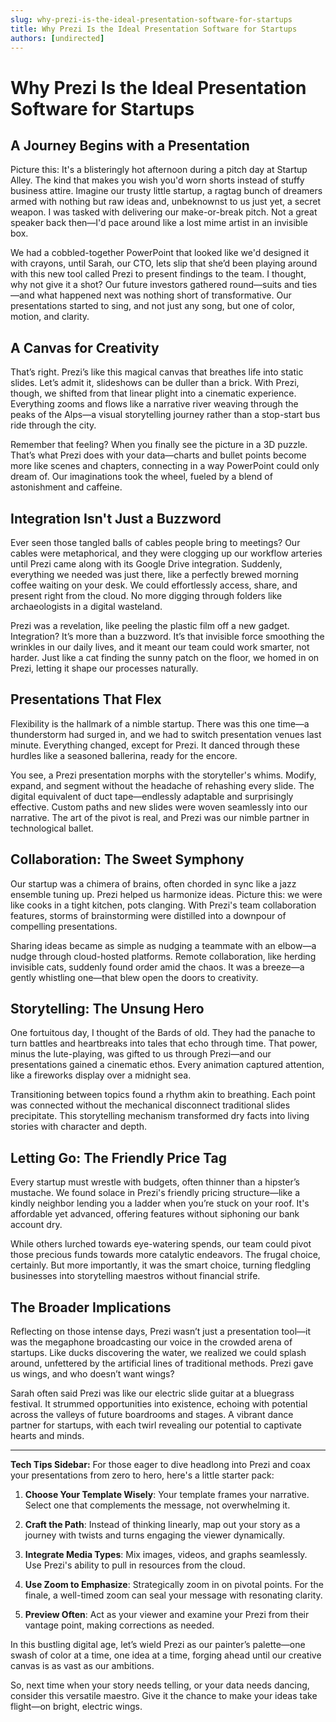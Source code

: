```yaml
---
slug: why-prezi-is-the-ideal-presentation-software-for-startups
title: Why Prezi Is the Ideal Presentation Software for Startups
authors: [undirected]
---
```



# Why Prezi Is the Ideal Presentation Software for Startups

## A Journey Begins with a Presentation

Picture this: It's a blisteringly hot afternoon during a pitch day at Startup Alley. The kind that makes you wish you'd worn shorts instead of stuffy business attire. Imagine our trusty little startup, a ragtag bunch of dreamers armed with nothing but raw ideas and, unbeknownst to us just yet, a secret weapon. I was tasked with delivering our make-or-break pitch. Not a great speaker back then—I'd pace around like a lost mime artist in an invisible box.

We had a cobbled-together PowerPoint that looked like we'd designed it with crayons, until Sarah, our CTO, lets slip that she’d been playing around with this new tool called Prezi to present findings to the team. I thought, why not give it a shot? Our future investors gathered round—suits and ties—and what happened next was nothing short of transformative. Our presentations started to sing, and not just any song, but one of color, motion, and clarity.

## A Canvas for Creativity

That’s right. Prezi’s like this magical canvas that breathes life into static slides. Let’s admit it, slideshows can be duller than a brick. With Prezi, though, we shifted from that linear plight into a cinematic experience. Everything zooms and flows like a narrative river weaving through the peaks of the Alps—a visual storytelling journey rather than a stop-start bus ride through the city.

Remember that feeling? When you finally see the picture in a 3D puzzle. That’s what Prezi does with your data—charts and bullet points become more like scenes and chapters, connecting in a way PowerPoint could only dream of. Our imaginations took the wheel, fueled by a blend of astonishment and caffeine.

## Integration Isn't Just a Buzzword

Ever seen those tangled balls of cables people bring to meetings? Our cables were metaphorical, and they were clogging up our workflow arteries until Prezi came along with its Google Drive integration. Suddenly, everything we needed was just there, like a perfectly brewed morning coffee waiting on your desk. We could effortlessly access, share, and present right from the cloud. No more digging through folders like archaeologists in a digital wasteland.

Prezi was a revelation, like peeling the plastic film off a new gadget. Integration? It’s more than a buzzword. It’s that invisible force smoothing the wrinkles in our daily lives, and it meant our team could work smarter, not harder. Just like a cat finding the sunny patch on the floor, we homed in on Prezi, letting it shape our processes naturally.

## Presentations That Flex

Flexibility is the hallmark of a nimble startup. There was this one time—a thunderstorm had surged in, and we had to switch presentation venues last minute. Everything changed, except for Prezi. It danced through these hurdles like a seasoned ballerina, ready for the encore. 

You see, a Prezi presentation morphs with the storyteller's whims. Modify, expand, and segment without the headache of rehashing every slide. The digital equivalent of duct tape—endlessly adaptable and surprisingly effective. Custom paths and new slides were woven seamlessly into our narrative. The art of the pivot is real, and Prezi was our nimble partner in technological ballet.

## Collaboration: The Sweet Symphony 

Our startup was a chimera of brains, often chorded in sync like a jazz ensemble tuning up. Prezi helped us harmonize ideas. Picture this: we were like cooks in a tight kitchen, pots clanging. With Prezi's team collaboration features, storms of brainstorming were distilled into a downpour of compelling presentations. 

Sharing ideas became as simple as nudging a teammate with an elbow—a nudge through cloud-hosted platforms. Remote collaboration, like herding invisible cats, suddenly found order amid the chaos. It was a breeze—a gently whistling one—that blew open the doors to creativity. 

## Storytelling: The Unsung Hero 

One fortuitous day, I thought of the Bards of old. They had the panache to turn battles and heartbreaks into tales that echo through time. That power, minus the lute-playing, was gifted to us through Prezi—and our presentations gained a cinematic ethos. Every animation captured attention, like a fireworks display over a midnight sea. 

Transitioning between topics found a rhythm akin to breathing. Each point was connected without the mechanical disconnect traditional slides precipitate. This storytelling mechanism transformed dry facts into living stories with character and depth.

## Letting Go: The Friendly Price Tag

Every startup must wrestle with budgets, often thinner than a hipster’s mustache. We found solace in Prezi's friendly pricing structure—like a kindly neighbor lending you a ladder when you’re stuck on your roof. It's affordable yet advanced, offering features without siphoning our bank account dry. 

While others lurched towards eye-watering spends, our team could pivot those precious funds towards more catalytic endeavors. The frugal choice, certainly. But more importantly, it was the smart choice, turning fledgling businesses into storytelling maestros without financial strife.

## The Broader Implications

Reflecting on those intense days, Prezi wasn’t just a presentation tool—it was the megaphone broadcasting our voice in the crowded arena of startups. Like ducks discovering the water, we realized we could splash around, unfettered by the artificial lines of traditional methods. Prezi gave us wings, and who doesn’t want wings? 

Sarah often said Prezi was like our electric slide guitar at a bluegrass festival. It strummed opportunities into existence, echoing with potential across the valleys of future boardrooms and stages. A vibrant dance partner for startups, with each twirl revealing our potential to captivate hearts and minds.

---

**Tech Tips Sidebar:** For those eager to dive headlong into Prezi and coax your presentations from zero to hero, here's a little starter pack:

1. **Choose Your Template Wisely**: Your template frames your narrative. Select one that complements the message, not overwhelming it.
   
2. **Craft the Path**: Instead of thinking linearly, map out your story as a journey with twists and turns engaging the viewer dynamically.
   
3. **Integrate Media Types**: Mix images, videos, and graphs seamlessly. Use Prezi's ability to pull in resources from the cloud.
   
4. **Use Zoom to Emphasize**: Strategically zoom in on pivotal points. For the finale, a well-timed zoom can seal your message with resonating clarity.
   
5. **Preview Often**: Act as your viewer and examine your Prezi from their vantage point, making corrections as needed.

In this bustling digital age, let’s wield Prezi as our painter’s palette—one swash of color at a time, one idea at a time, forging ahead until our creative canvas is as vast as our ambitions. 

So, next time when your story needs telling, or your data needs dancing, consider this versatile maestro. Give it the chance to make your ideas take flight—on bright, electric wings.